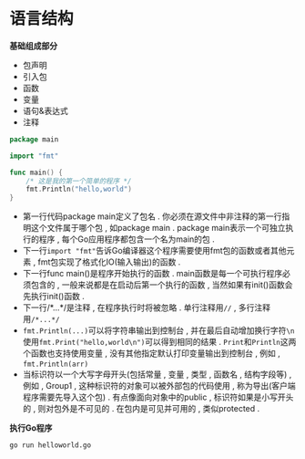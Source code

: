 # 语言结构

**基础组成部分**

* 包声明
* 引入包
* 函数
* 变量
* 语句&表达式
* 注释

```go
package main

import "fmt"

func main() {
    /* 这是我的第一个简单的程序 */
    fmt.Println("hello,world")
}
```

* 第一行代码package main定义了包名 . 你必须在源文件中非注释的第一行指明这个文件属于哪个包 , 如package main . package main表示一个可独立执行的程序 , 每个Go应用程序都包含一个名为main的包 . 
* 下一行`import "fmt"`告诉Go编译器这个程序需要使用fmt包的函数或者其他元素 , fmt包实现了格式化IO\(输入输出\)的函数 . 
* 下一行func main\(\)是程序开始执行的函数 . main函数是每一个可执行程序必须包含的 , 一般来说都是在启动后第一个执行的函数 , 当然如果有init\(\)函数会先执行init\(\)函数 . 
* 下一行/\*...\*/是注释 , 在程序执行时将被忽略 . 单行注释用`//` , 多行注释用`/*...*/`
* `fmt.Println(...)`可以将字符串输出到控制台 , 并在最后自动增加换行字符`\n` 使用`fmt.Print("hello,world\n")`可以得到相同的结果 . `Print`和`Println`这两个函数也支持使用变量 , 没有其他指定默认打印变量输出到控制台 , 例如 , `fmt.Println(arr)`
* 当标识符以一个大写字母开头\(包括常量 , 变量 , 类型 , 函数名 , 结构字段等\) , 例如 , Group1 , 这种标识符的对象可以被外部包的代码使用 , 称为导出\(客户端程序需要先导入这个包\) . 有点像面向对象中的public , 标识符如果是小写开头的 , 则对包外是不可见的 . 在包内是可见并可用的 , 类似protected .

**执行Go程序**

```
go run helloworld.go
```



